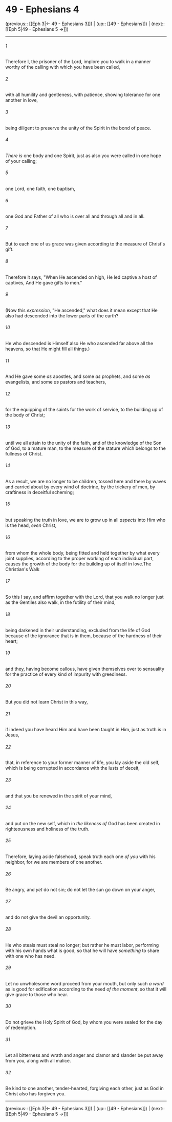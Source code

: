 # 49 - Ephesians 4

(previous:: [[Eph 3|← 49 - Ephesians 3]]) | (up:: [[49 - Ephesians]]) | (next:: [[Eph 5|49 - Ephesians 5 →]])

***


###### 1 
Therefore I, the prisoner of the Lord, implore you to walk in a manner worthy of the calling with which you have been called, 

###### 2 
with all humility and gentleness, with patience, showing tolerance for one another in love, 

###### 3 
being diligent to preserve the unity of the Spirit in the bond of peace. 

###### 4 
_There is_ one body and one Spirit, just as also you were called in one hope of your calling; 

###### 5 
one Lord, one faith, one baptism, 

###### 6 
one God and Father of all who is over all and through all and in all. 

###### 7 
But to each one of us grace was given according to the measure of Christ's gift. 

###### 8 
Therefore it says, "When He ascended on high, He led captive a host of captives, And He gave gifts to men." 

###### 9 
(Now this _expression_, "He ascended," what does it mean except that He also had descended into the lower parts of the earth? 

###### 10 
He who descended is Himself also He who ascended far above all the heavens, so that He might fill all things.) 

###### 11 
And He gave some _as_ apostles, and some _as_ prophets, and some _as_ evangelists, and some _as_ pastors and teachers, 

###### 12 
for the equipping of the saints for the work of service, to the building up of the body of Christ; 

###### 13 
until we all attain to the unity of the faith, and of the knowledge of the Son of God, to a mature man, to the measure of the stature which belongs to the fullness of Christ. 

###### 14 
As a result, we are no longer to be children, tossed here and there by waves and carried about by every wind of doctrine, by the trickery of men, by craftiness in deceitful scheming; 

###### 15 
but speaking the truth in love, we are to grow up in all _aspects_ into Him who is the head, _even_ Christ, 

###### 16 
from whom the whole body, being fitted and held together by what every joint supplies, according to the proper working of each individual part, causes the growth of the body for the building up of itself in love.The Christian's Walk 

###### 17 
So this I say, and affirm together with the Lord, that you walk no longer just as the Gentiles also walk, in the futility of their mind, 

###### 18 
being darkened in their understanding, excluded from the life of God because of the ignorance that is in them, because of the hardness of their heart; 

###### 19 
and they, having become callous, have given themselves over to sensuality for the practice of every kind of impurity with greediness. 

###### 20 
But you did not learn Christ in this way, 

###### 21 
if indeed you have heard Him and have been taught in Him, just as truth is in Jesus, 

###### 22 
that, in reference to your former manner of life, you lay aside the old self, which is being corrupted in accordance with the lusts of deceit, 

###### 23 
and that you be renewed in the spirit of your mind, 

###### 24 
and put on the new self, which in _the likeness of_ God has been created in righteousness and holiness of the truth. 

###### 25 
Therefore, laying aside falsehood, speak truth each one _of you_ with his neighbor, for we are members of one another. 

###### 26 
Be angry, and _yet_ do not sin; do not let the sun go down on your anger, 

###### 27 
and do not give the devil an opportunity. 

###### 28 
He who steals must steal no longer; but rather he must labor, performing with his own hands what is good, so that he will have _something_ to share with one who has need. 

###### 29 
Let no unwholesome word proceed from your mouth, but only such _a word_ as is good for edification according to the need _of the moment_, so that it will give grace to those who hear. 

###### 30 
Do not grieve the Holy Spirit of God, by whom you were sealed for the day of redemption. 

###### 31 
Let all bitterness and wrath and anger and clamor and slander be put away from you, along with all malice. 

###### 32 
Be kind to one another, tender-hearted, forgiving each other, just as God in Christ also has forgiven you.

***

(previous:: [[Eph 3|← 49 - Ephesians 3]]) | (up:: [[49 - Ephesians]]) | (next:: [[Eph 5|49 - Ephesians 5 →]])
